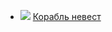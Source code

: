 * ![](/books/foreign_contemporary/Джоджо%20Мойес/Корабль%20невест.jpg) [Корабль невест](/books/foreign_contemporary/Джоджо%20Мойес/Корабль%20невест)